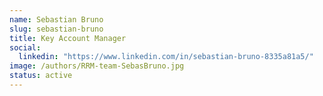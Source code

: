 ```yaml
---
name: Sebastian Bruno
slug: sebastian-bruno
title: Key Account Manager
social:
  linkedin: "https://www.linkedin.com/in/sebastian-bruno-8335a81a5/"
image: /authors/RRM-team-SebasBruno.jpg
status: active
---
```

